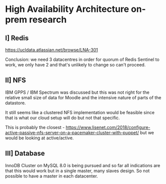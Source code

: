 # High Availability Architecture on-prem research

## I\] Redis

<https://ucldata.atlassian.net/browse/LNA-301>

Conclusion: we need 3 datacentres in order for quorum of Redis Sentinel to work, we only have 2 and that's unlikely to change so can't proceed.

## II\] NFS

IBM GPPS / IBM Spectrum was discussed but this was not right for the relative small size of data for Moodle and the intensive nature of parts of the datastore.

It still seems like a clustered NFS implementation would be feasible since that is what our cloud setup will do but not that specific. 

This is probably the closest - <https://www.lisenet.com/2018/configure-active-passive-nfs-server-on-a-pacemaker-cluster-with-puppet/> but we would be looking at active/active.

## III\] Database

InnoDB Cluster on MySQL 8.0 is being pursued and so far all indications are that this would work but in a single master, many slaves design. So not possible to have a master in each datacenter.


